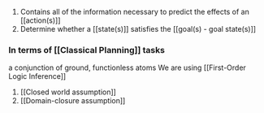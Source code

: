 1. Contains all of the information necessary to predict the effects of an [[action(s)]]
2. Determine whether a [[state(s)]] satisfies the [[goal(s) - goal state(s)]]

### In terms of  [[Classical Planning]] tasks
a conjunction of ground, functionless atoms
We are using [[First-Order Logic Inference]]
1. [[Closed world assumption]]
2. [[Domain-closure assumption]]